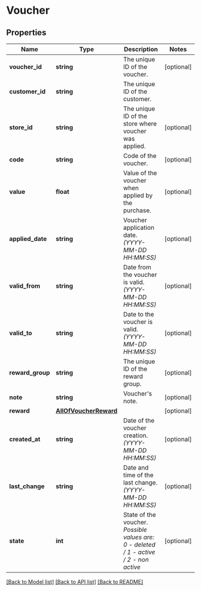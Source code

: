 # Voucher

## Properties
Name | Type | Description | Notes
------------ | ------------- | ------------- | -------------
**voucher_id** | **string** | The unique ID of the voucher. | [optional] 
**customer_id** | **string** | The unique ID of the customer. | 
**store_id** | **string** | The unique ID of the store where voucher was applied. | [optional] 
**code** | **string** | Code of the voucher. | [optional] 
**value** | **float** | Value of the voucher when applied by the purchase. | [optional] 
**applied_date** | **string** | Voucher application date. *(YYYY-MM-DD HH:MM:SS)* | [optional] 
**valid_from** | **string** | Date from the voucher is valid. *(YYYY-MM-DD HH:MM:SS)* | [optional] 
**valid_to** | **string** | Date to the voucher is valid. *(YYYY-MM-DD HH:MM:SS)* | [optional] 
**reward_group** | **string** | The unique ID of the reward group. | [optional] 
**note** | **string** | Voucher&#x27;s note. | [optional] 
**reward** | [**AllOfVoucherReward**](AllOfVoucherReward.md) |  | [optional] 
**created_at** | **string** | Date of the voucher creation. *(YYYY-MM-DD HH:MM:SS)* | [optional] 
**last_change** | **string** | Date and time of the last change. *(YYYY-MM-DD HH:MM:SS)* | [optional] 
**state** | **int** | State of the voucher. *Possible values are: 0 - deleted / 1 - active / 2 - non active* | [optional] 

[[Back to Model list]](../../README.md#documentation-for-models) [[Back to API list]](../../README.md#documentation-for-api-endpoints) [[Back to README]](../../README.md)


